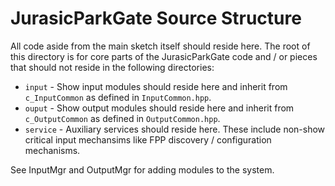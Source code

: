 # JurasicParkGate Source Structure

All code aside from the main sketch itself should reside here. The root of this directory is for core parts of the JurasicParkGate code and / or pieces that should not reside in the following directories:

- ```input``` - Show input modules should reside here and inherit from ```c_InputCommon``` as defined in ```InputCommon.hpp```.
- ```ouput``` - Show output modules should reside here and inherit from ```c_OutputCommon``` as defined in ```OutputCommon.hpp```.
- ```service``` - Auxiliary services should reside here. These include non-show critical input mechansims like FPP discovery / configuration mechanisms. 

See InputMgr and OutputMgr for adding modules to the system. 